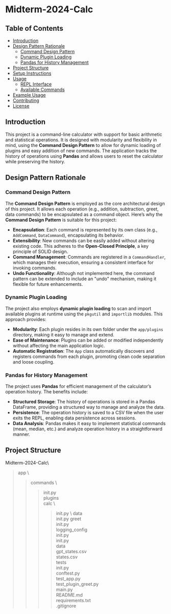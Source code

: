 # Midterm-2024-Calc

## Table of Contents
- [Introduction](#introduction)
- [Design Pattern Rationale](#design-pattern-rationale)
  - [Command Design Pattern](#command-design-pattern)
  - [Dynamic Plugin Loading](#dynamic-plugin-loading)
  - [Pandas for History Management](#pandas-for-history-management)
- [Project Structure](#project-structure)
- [Setup Instructions](#setup-instructions)
- [Usage](#usage)
  - [REPL Interface](#repl-interface)
  - [Available Commands](#available-commands)
- [Example Usage](#example-usage)
- [Contributing](#contributing)
- [License](#license)

## Introduction
This project is a command-line calculator with support for basic arithmetic and statistical operations. It is designed with modularity and flexibility in mind, using the **Command Design Pattern** to allow for dynamic loading of plugins and easy addition of new commands. The application tracks the history of operations using **Pandas** and allows users to reset the calculator while preserving the history.

## Design Pattern Rationale

### Command Design Pattern
The **Command Design Pattern** is employed as the core architectural design of this project. It allows each operation (e.g., addition, subtraction, greet, data commands) to be encapsulated as a command object. Here’s why the **Command Design Pattern** is suitable for this project:
- **Encapsulation**: Each command is represented by its own class (e.g., `AddCommand`, `DataCommand`), encapsulating its behavior.
- **Extensibility**: New commands can be easily added without altering existing code. This adheres to the **Open-Closed Principle**, a key principle of SOLID design.
- **Command Management**: Commands are registered in a `CommandHandler`, which manages their execution, ensuring a consistent interface for invoking commands.
- **Undo Functionality**: Although not implemented here, the command pattern can be extended to include an "undo" mechanism, making it flexible for future enhancements.

### Dynamic Plugin Loading
The project also employs **dynamic plugin loading** to scan and import available plugins at runtime using the `pkgutil` and `importlib` modules. This approach provides:
- **Modularity**: Each plugin resides in its own folder under the `app/plugins` directory, making it easy to manage and extend.
- **Ease of Maintenance**: Plugins can be added or modified independently without affecting the main application logic.
- **Automatic Registration**: The `App` class automatically discovers and registers commands from each plugin, promoting clean code separation and loose coupling.

### Pandas for History Management
The project uses **Pandas** for efficient management of the calculator’s operation history. The benefits include:
- **Structured Storage**: The history of operations is stored in a Pandas DataFrame, providing a structured way to manage and analyze the data.
- **Persistence**: The operation history is saved to a CSV file when the user exits the REPL, enabling data persistence across sessions.
- **Data Analysis**: Pandas makes it easy to implement statistical commands (mean, median, etc.) and analyze operation history in a straightforward manner.

## Project Structure
Midterm-2024-Calc\
> app \
>> commands \
>>> init.py \
>> plugins \
>>> calc \
>>>> init.py \ 
>>> data \
>>>> init.py 
>>> greet \
>>>> init.py \
>>> logging_config \
>>>> init.py \
>> init.py \
> data \
>> gpt_states.csv \
>> states.csv \
> tests \
>> init.py \
>> conftest.py \
>> test_app.py \
>> test_plugin_greet.py \
>  main.py \
> README.md \
> requirements.txt \
> .gitignore